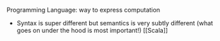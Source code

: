 Programming Language: way to express computation
- Syntax is super different but semantics is very subtly different (what goes on under the hood is most important!)
[[Scala]]
